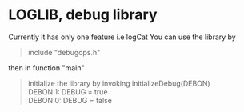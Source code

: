 # LOGLIB, debug library
Currently it has only one feature i.e logCat
You can use the library by
> include "debugops.h"

then in function "main"

> initialize the library by invoking initializeDebug(DEBON)  
> DEBON 1: DEBUG = true  
> DEBON 0: DEBUG = false  
